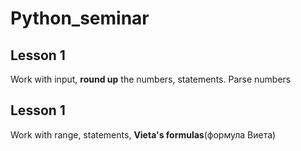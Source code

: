 # Python_seminar
## Lesson 1
Work with input, __round up__ the numbers, statements. Parse numbers
## Lesson 1
Work with range, statements, __Vieta's formulas__(формула Виета)